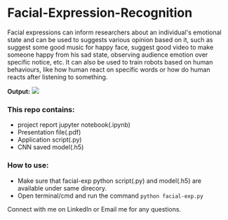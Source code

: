 # Facial-Expression-Recognition
Facial expressions can inform researchers about an individual's emotional state and can be used to suggests various opinion based on it, such as suggest some good music for happy face, suggest good video to make someone happy from his sad state, observing audience emotion over specific notice, etc.
It can also be used to train robots based on human behaviours, like how human react on specific words or how do human reacts after listening to something.

**Output:**
![](https://github.com/CosmiX-6/Facial-Expression-Recognition/blob/f939502df17a2f7efa7d8518945299c5581d7e34/output-example.gif)

### This repo contains:
+ project report jupyter notebook(.ipynb)
+ Presentation file(.pdf)
+ Application script(.py)
+ CNN saved model(.h5)

### How to use:

+ Make sure that facial-exp python script(.py) and model(.h5) are available under same direcory.
+ Open terminal/cmd and run the command `python facial-exp.py`

Connect with me on LinkedIn or Email me for any questions.